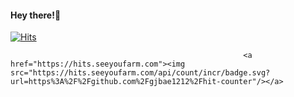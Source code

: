 #### Hey there!🌻


[![Hits](https://hits.seeyoufarm.com/api/count/incr/badge.svg?url=https%3A%2F%2Fgithub.com%2FGarimaZe&count_bg=%2303598F&title_bg=%23E01674&icon=talend.svg&icon_color=%2335A8A5&title=hits&edge_flat=false)](https://hits.seeyoufarm.com)


                                                        <a href="https://hits.seeyoufarm.com"><img src="https://hits.seeyoufarm.com/api/count/incr/badge.svg?url=https%3A%2F%2Fgithub.com%2Fgjbae1212%2Fhit-counter"/></a>                        




